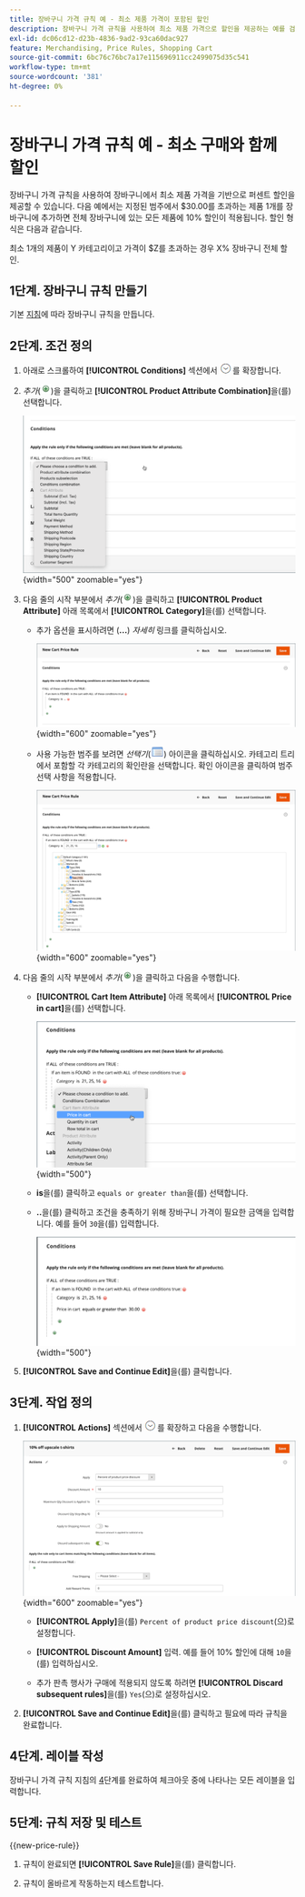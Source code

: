 ```yaml
---
title: 장바구니 가격 규칙 예 - 최소 제품 가격이 포함된 할인
description: 장바구니 가격 규칙을 사용하여 최소 제품 가격으로 할인을 제공하는 예를 검토하십시오.
exl-id: dc06cd12-d23b-4836-9ad2-93ca60dac927
feature: Merchandising, Price Rules, Shopping Cart
source-git-commit: 6bc76c76bc7a17e115696911cc2499075d35c541
workflow-type: tm+mt
source-wordcount: '381'
ht-degree: 0%

---
```


# 장바구니 가격 규칙 예 - 최소 구매와 함께 할인

장바구니 가격 규칙을 사용하여 장바구니에서 최소 제품 가격을 기반으로 퍼센트 할인을 제공할 수 있습니다. 다음 예에서는 지정된 범주에서 $30.00를 초과하는 제품 1개를 장바구니에 추가하면 전체 장바구니에 있는 모든 제품에 10% 할인이 적용됩니다. 할인 형식은 다음과 같습니다.

최소 1개의 제품이 Y 카테고리이고 가격이 $Z를 초과하는 경우 X% 장바구니 전체 할인.

## 1단계. 장바구니 규칙 만들기

기본 [지침](price-rules-cart.md)에 따라 장바구니 규칙을 만듭니다.

## 2단계. 조건 정의

1. 아래로 스크롤하여 **[!UICONTROL Conditions]** 섹션에서 ![확장 선택기](../assets/icon-display-expand.png)를 확장합니다.

1. _추가_(![추가 아이콘](../assets/icon-add-green-circle.png))을 클릭하고 **[!UICONTROL Product Attribute Combination]**&#x200B;을(를) 선택합니다.

   ![장바구니 가격 규칙 조건 - 제품 특성 조합](./assets/condition1.png){width="500" zoomable="yes"}

1. 다음 줄의 시작 부분에서 _추가_(![추가 아이콘](../assets/icon-add-green-circle.png))을 클릭하고 **[!UICONTROL Product Attribute]** 아래 목록에서 **[!UICONTROL Category]**&#x200B;을(를) 선택합니다.

   - 추가 옵션을 표시하려면 (**...**) _자세히_ 링크를 클릭하십시오.

     ![장바구니 가격 규칙 조건 - 범주 옵션](./assets/condition3.png){width="600" zoomable="yes"}

   - 사용 가능한 범주를 보려면 _선택기_(![목록 아이콘](../assets/icon-list-chooser.png)) 아이콘을 클릭하십시오. 카테고리 트리에서 포함할 각 카테고리의 확인란을 선택합니다. 확인 아이콘을 클릭하여 범주 선택 사항을 적용합니다.

     ![장바구니 가격 규칙 조건 - 범주](./assets/condition4.png){width="600" zoomable="yes"}

1. 다음 줄의 시작 부분에서 _추가_(![추가 아이콘](../assets/icon-add-green-circle.png))을 클릭하고 다음을 수행합니다.

   - **[!UICONTROL Cart Item Attribute]** 아래 목록에서 **[!UICONTROL Price in cart]**&#x200B;을(를) 선택합니다.

     ![장바구니 가격 규칙 조건 - 장바구니 항목 특성](./assets/condition5.png){width="500"}

   - **is**&#x200B;을(를) 클릭하고 `equals or greater than`을(를) 선택합니다.

   - **..**&#x200B;을(를) 클릭하고 조건을 충족하기 위해 장바구니 가격이 필요한 금액을 입력합니다. 예를 들어 `30`을(를) 입력합니다.

     ![장바구니 가격 규칙 조건 - 장바구니의 가격](./assets/condition6.png){width="500"}

1. **[!UICONTROL Save and Continue Edit]**&#x200B;을(를) 클릭합니다.

## 3단계. 작업 정의

1. **[!UICONTROL Actions]** 섹션에서 ![확장 선택기](../assets/icon-display-expand.png)를 확장하고 다음을 수행합니다.

   ![장바구니 가격 규칙 작업](./assets/minimum-discount-actions.png){width="600" zoomable="yes"}

   - **[!UICONTROL Apply]**&#x200B;을(를) `Percent of product price discount`(으)로 설정합니다.

   - **[!UICONTROL Discount Amount]** 입력. 예를 들어 10% 할인에 대해 `10`을(를) 입력하십시오.

   - 추가 판촉 행사가 구매에 적용되지 않도록 하려면 **[!UICONTROL Discard subsequent rules]**&#x200B;을(를) `Yes`(으)로 설정하십시오.

1. **[!UICONTROL Save and Continue Edit]**&#x200B;을(를) 클릭하고 필요에 따라 규칙을 완료합니다.

## 4단계. 레이블 작성

장바구니 가격 규칙 지침의 [4](price-rules-cart.md)단계를 완료하여 체크아웃 중에 나타나는 모든 레이블을 입력합니다.

## 5단계: 규칙 저장 및 테스트

{{new-price-rule}}

1. 규칙이 완료되면 **[!UICONTROL Save Rule]**&#x200B;을(를) 클릭합니다.

1. 규칙이 올바르게 작동하는지 테스트합니다.
